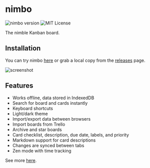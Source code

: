 # nimbo

![nimbo version](https://img.shields.io/badge/version-1.0.2-brightgreen.svg)
![MIT License](https://img.shields.io/badge/license-MIT-blue.svg)

The nimble Kanban board.

## Installation

You can try nimbo [here](https://sereneblue.github.io/nimbo) or grab a local copy from the [releases](https://github.com/sereneblue/nimbo/releases) page.

![screenshot](https://user-images.githubusercontent.com/14242625/103376268-2fb1a880-4aaa-11eb-8964-8da53a387e20.png)

## Features

- Works offline, data stored in IndexedDB
- Search for board and cards instantly
- Keyboard shortcuts
- Light/dark theme
- Import/export data between browsers
- Import boards from Trello
- Archive and star boards
- Card checklist, description, due date, labels, and priority 
- Markdown support for card descriptions
- Changes are synced between tabs
- Zen mode with time tracking

See more [here](https://sereneblue.github.io/nimbo/about).